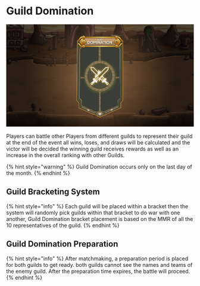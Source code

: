 # Guild Domination

![](../../.gitbook/assets/domination.jpg)

Players can battle other Players from different guilds to represent their guild at the end of the event all wins, loses, and draws will be calculated and the victor will be decided the winning guild receives rewards as well as an increase in the overall ranking with other Guilds.

{% hint style="warning" %}
Guild Domination occurs only on the last day of the month.
{% endhint %}

## Guild Bracketing System

{% hint style="info" %}
Each guild will be placed within a bracket then the system will randomly pick guilds within that bracket to do war with one another, Guild Domination bracket placement is based on the MMR of all the 10 representatives of the guild.
{% endhint %}

## Guild Domination Preparation

{% hint style="info" %}
After matchmaking, a preparation period is placed for both guilds to get ready. both guilds cannot see the names and teams of the enemy guild. After the preparation time expires, the battle will proceed.
{% endhint %}
